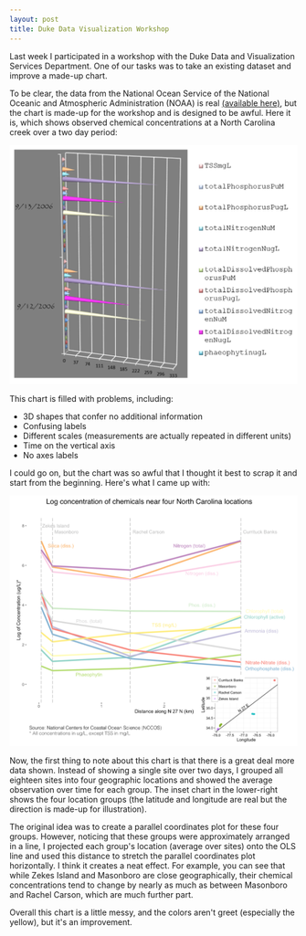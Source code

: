 ```yaml
---
layout: post
title: Duke Data Visualization Workshop
---
```


Last week I participated in a workshop with the Duke Data and Visualization Services Department. One of our tasks was to take an existing dataset and improve a made-up chart. 

To be clear, the data from the National Ocean Service of the National
Oceanic and Atmospheric Administration (NOAA) is real [(available here)](https://products.coastalscience.noaa.gov/rea/data_By_StudyID/nutrient_data_by_studyid.aspx?study=44), but the chart is made-up for the workshop and is designed to be awful. Here it is, which shows observed chemical concentrations at a North Carolina creek over a two day period: 

![Before chart](/img/2016-10-08-duke-data-visualization/original.png)

This chart is filled with problems, including:
*	3D shapes that confer no additional information
*	Confusing labels
*	Different scales (measurements are actually repeated in different units)
*	Time on the vertical axis
*	No axes labels

I could go on, but the chart was so awful that I thought it best to scrap it and start from the beginning. Here's what I came up with:

![After chart](/img/2016-10-08-duke-data-visualization/nerrs.png)

Now, the first thing to note about this chart is that there is a great deal more data shown. Instead of showing a single site over two days, I grouped all eighteen sites into four geographic locations and showed the average observation over time for each group. The inset chart in the lower-right shows the four location groups (the latitude and longitude are real but the direction is made-up for illustration).

The original idea was to create a parallel coordinates plot for these four groups. However, noticing that these groups were approximately arranged in a line, I projected each group's location (average over sites) onto the OLS line and used this distance to stretch the parallel coordinates plot horizontally. I think it creates a neat effect. For example, you can see that while Zekes Island and Masonboro are close geographically, their chemical concentrations tend to change by nearly as much as between Masonboro and Rachel Carson, which are much further part. 

Overall this chart is a little messy, and the colors aren't greet (especially the yellow), but it's an improvement. 
